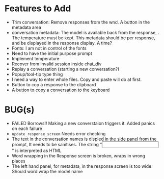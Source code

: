 # Features to Add

* Trim conversation: Remove responses from the wnd.  A button in the metadata area
* conversation metadata: The model is available back from the response, .  The temperature must be kept.  This metadata should be per response, and be displayed in the response display.  A time?
* Fonts: I am not in control of the fonts
* Need to have the initial purpose prompt
* Implement temperature
* Recover from invalid session inside chat_div
* Replay a conversation (starting a new conversation?)
* Popup/tool-tip type thing
* I need a way to enter whole files.  Copy and paste will do at first.
* Button to cop a response to the clipboard
* A button to copy a conversation to the keyboard

# BUG(s)

* FAILED Borrows!!  Making a new converstaion triggers it.  Added panics on each failure 
* `update_response_screen` Needs error checking
* The text in the conversation names is displed in the side panel from the prompt,  It needs to be sanitises.  The string "<input>" is interpreted as HTML
* Word wrapping in the Response screen is broken, wraps in wrong places
* The left hand panel, for metadata, in the response screen is too wide.  Should word wrap the model name
